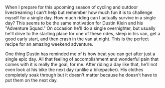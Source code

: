 When I prepare for this upcoming season of cycling and outdoor livestreaming I can't help but remember how much fun it is to challenge myself for a single day. How much riding can I actually survive in a single day? This seems to be the same motivation for Dustin Klein and his "Adventure Squad." On occasion he'll do a single overnighter, but usually he'll drive to the starting place for one of these rides, sleep in his van, get a good early start, and then crash in the van at night. This is the perfect recipe for an amazing weekend adventure.

One thing Dustin has reminded me of is how beat you can get after just a single epic day. All that feeling of accomplishment and wonderful pain that comes with it is really the goal, for me. After riding a day like that, he'll not even look at his bike the next day (unlike a bikepacker). His clothes completely soak through but it doesn't matter because he doesn't have to put them on the next day. 